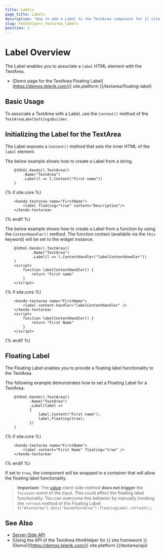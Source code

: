 ```yaml
---
title: Labels
page_title: Labels
description: "How to add a Label to the TextArea component for {{ site.framework }}."
slug: htmlhelpers_textarea_labels
position: 2
---
```

# Label Overview

The Label enables you to associate a `label` HTML element with the TextArea.

* [Demo page for the TextArea Floating Label](https://demos.telerik.com/{{ site.platform }}/textarea/floating-label)

## Basic Usage

To associate a TextArea with a Label, use the `Content()` method of the `TextAreaLabelSettingsBuilder`.

## Initializing the Label for the TextArea

The Label exposes a `Content()` method that sets the inner HTML of the `label` element.

The below example shows how to create a Label from a string.

```HtmlHelper
    @(Html.Kendo().TextArea()
        .Name("TextArea")
        .Label(l => l.Content("First name"))
    )
```
{% if site.core %}
```TagHelper
    <kendo-textarea name="FirstName">
        <label floating="true" content="Description"/>
    </kendo-textarea>
```
{% endif %}

The below example shows how to create a Label from a function by using the `ContentHandler()` method. The function context (available via the `this` keyword) will be set to the widget instance.

```HtmlHelper
    @(Html.Kendo().TextArea()
            .Name("TextArea")
            .Label(l => l.ContentHandler("labelContentHandler"))
    )
    <script>
        function labelContentHandler() {
            return "First name"
        }
    </script>
```
{% if site.core %}
```TagHelper
    <kendo-textarea name="FirstName">
        <label content-handler="labelContentHandler" />
    </kendo-textarea>
    <script>
        function labelContentHandler() {
            return "First Name"
        }
    </script>
```
{% endif %}

## Floating Label

The Floating Label enables you to provide a floating label functionality to the TextArea.

The following example demonstrates how to set a Floating Label for a TextArea.

```HtmlHelper
    @(Html.Kendo().TextArea()
           .Name("TextArea")
           .Label(label =>
           {
               label.Content("First name");
               label.Floating(true);
           })
    )
```
{% if site.core %}
```TagHelper
    <kendo-textarea name="FirstName">
        <label content="First Name" floating="true" />
    </kendo-textarea>
```
{% endif %}

If set to `true`, the component will be wrapped in a container that will allow the floating label functionality.

> **Important:** The [value](https://docs.telerik.com/kendo-ui/api/javascript/ui/textarea/methods/value) client-side method **does not trigger** the `focusout` event of the input.
This could affect the floating label functionality.
You can overcome this behavior by manually invoking the `refresh` method of the Floating Label: `$("#textarea").data("kendoTextArea").floatingLabel.refresh();`

## See Also

* [Server-Side API](/api/textarea)
* [Using the API of the TextArea HtmlHelper for {{ site.framework }} (Demo)](https://demos.telerik.com/{{ site.platform }}/textarea/api)
